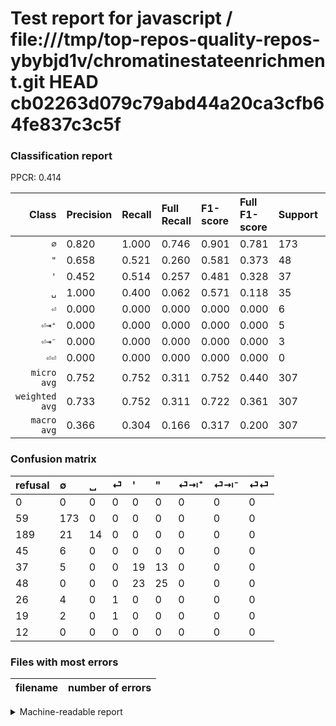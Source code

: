# Test report for javascript / file:///tmp/top-repos-quality-repos-ybybjd1v/chromatinestateenrichment.git HEAD cb02263d079c79abd44a20ca3cfb64fe837c3c5f

### Classification report

PPCR: 0.414

| Class | Precision | Recall | Full Recall | F1-score | Full F1-score | Support | Full Support | PPCR |
|------:|:----------|:-------|:------------|:---------|:---------|:--------|:-------------|:-----|
| `∅` | 0.820| 1.000| 0.746| 0.901| 0.781| 173| 232| 0.746 |
| `"` | 0.658| 0.521| 0.260| 0.581| 0.373| 48| 96| 0.500 |
| `'` | 0.452| 0.514| 0.257| 0.481| 0.328| 37| 74| 0.500 |
| `␣` | 1.000| 0.400| 0.062| 0.571| 0.118| 35| 224| 0.156 |
| `⏎` | 0.000| 0.000| 0.000| 0.000| 0.000| 6| 51| 0.118 |
| `⏎⇥⁺` | 0.000| 0.000| 0.000| 0.000| 0.000| 5| 31| 0.161 |
| `⏎⇥⁻` | 0.000| 0.000| 0.000| 0.000| 0.000| 3| 22| 0.136 |
| `⏎⏎` | 0.000| 0.000| 0.000| 0.000| 0.000| 0| 12| 0.000 |
| `micro avg` | 0.752| 0.752| 0.311| 0.752| 0.440| 307| 742| 0.414 |
| `weighted avg` | 0.733| 0.752| 0.311| 0.722| 0.361| 307| 742| 0.414 |
| `macro avg` | 0.366| 0.304| 0.166| 0.317| 0.200| 307| 742| 0.414 |

### Confusion matrix

|refusal|  ∅| ␣| ⏎| '| "| ⏎⇥⁺| ⏎⇥⁻| ⏎⏎| 
|:---|:---|:---|:---|:---|:---|:---|:---|:---|
|0 |0 |0 |0 |0 |0 |0 |0 |0 |
|59 |173 |0 |0 |0 |0 |0 |0 |0 |
|189 |21 |14 |0 |0 |0 |0 |0 |0 |
|45 |6 |0 |0 |0 |0 |0 |0 |0 |
|37 |5 |0 |0 |19 |13 |0 |0 |0 |
|48 |0 |0 |0 |23 |25 |0 |0 |0 |
|26 |4 |0 |1 |0 |0 |0 |0 |0 |
|19 |2 |0 |1 |0 |0 |0 |0 |0 |
|12 |0 |0 |0 |0 |0 |0 |0 |0 |

### Files with most errors

| filename | number of errors|
|:----:|:-----|

<details>
    <summary>Machine-readable report</summary>
```json
{
  "cl_report": {"\"": {"f1-score": 0.5813953488372092, "precision": 0.6578947368421053, "recall": 0.5208333333333334, "support": 48}, "\u0027": {"f1-score": 0.48101265822784806, "precision": 0.4523809523809524, "recall": 0.5135135135135135, "support": 37}, "macro avg": {"f1-score": 0.31685978064503695, "precision": 0.36627261281165, "recall": 0.3042933558558559, "support": 307}, "micro avg": {"f1-score": 0.752442996742671, "precision": 0.752442996742671, "recall": 0.752442996742671, "support": 307}, "weighted avg": {"f1-score": 0.721774115413517, "precision": 0.7334222947956055, "recall": 0.752442996742671, "support": 307}, "\u2205": {"f1-score": 0.9010416666666666, "precision": 0.8199052132701422, "recall": 1.0, "support": 173}, "\u23ce": {"f1-score": 0.0, "precision": 0.0, "recall": 0.0, "support": 6}, "\u23ce\u21e5\u207a": {"f1-score": 0.0, "precision": 0.0, "recall": 0.0, "support": 5}, "\u23ce\u21e5\u207b": {"f1-score": 0.0, "precision": 0.0, "recall": 0.0, "support": 3}, "\u23ce\u23ce": {"f1-score": 0.0, "precision": 0.0, "recall": 0.0, "support": 0}, "\u2423": {"f1-score": 0.5714285714285715, "precision": 1.0, "recall": 0.4, "support": 35}},
  "cl_report_full": {"\"": {"f1-score": 0.3731343283582089, "precision": 0.6578947368421053, "recall": 0.2604166666666667, "support": 96}, "\u0027": {"f1-score": 0.3275862068965517, "precision": 0.4523809523809524, "recall": 0.25675675675675674, "support": 74}, "macro avg": {"f1-score": 0.19992574609951538, "precision": 0.36627261281165, "recall": 0.16567038482447966, "support": 742}, "micro avg": {"f1-score": 0.44041944709246905, "precision": 0.752442996742671, "recall": 0.3113207547169811, "support": 742}, "weighted avg": {"f1-score": 0.3606686239133972, "precision": 0.6884799119834307, "recall": 0.3113207547169811, "support": 742}, "\u2205": {"f1-score": 0.781038374717833, "precision": 0.8199052132701422, "recall": 0.7456896551724138, "support": 232}, "\u23ce": {"f1-score": 0.0, "precision": 0.0, "recall": 0.0, "support": 51}, "\u23ce\u21e5\u207a": {"f1-score": 0.0, "precision": 0.0, "recall": 0.0, "support": 31}, "\u23ce\u21e5\u207b": {"f1-score": 0.0, "precision": 0.0, "recall": 0.0, "support": 22}, "\u23ce\u23ce": {"f1-score": 0.0, "precision": 0.0, "recall": 0.0, "support": 12}, "\u2423": {"f1-score": 0.11764705882352941, "precision": 1.0, "recall": 0.0625, "support": 224}},
  "ppcr": 0.4137466307277628
}
```
</details>
